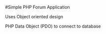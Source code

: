 #Simple PHP Forum Application

Uses Object oriented design

PHP Data Object (PDO) to connect to database
